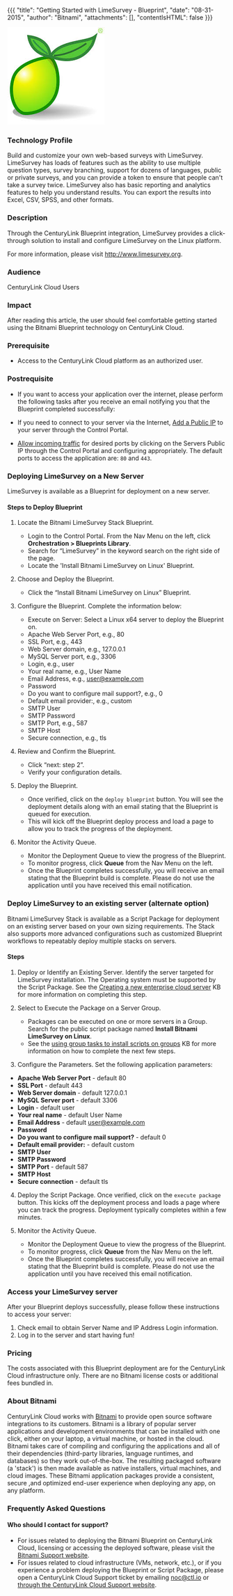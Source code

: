 {{{
  "title": "Getting Started with LimeSurvey - Blueprint",
  "date": "08-31-2015",
  "author": "Bitnami",
  "attachments": [],
  "contentIsHTML": false
}}}

![LimeSurvey Logo](../../images/limesurvery-logo.png)

### Technology Profile

Build and customize your own web-based surveys with LimeSurvey. LimeSurvey has loads of features such as the ability to use multiple question types, survey branching, support for dozens of languages, public or private surveys, and you can provide a token to ensure that people can't take a survey twice. LimeSurvey also has basic reporting and analytics features to help you understand results. You can export the results into Excel, CSV, SPSS, and other formats.

### Description

Through the CenturyLink Blueprint integration, LimeSurvey provides a click-through solution to install and configure LimeSurvey on the Linux platform.

For more information, please visit http://www.limesurvey.org.

### Audience
CenturyLink Cloud Users

### Impact
After reading this article, the user should feel comfortable getting started using the Bitnami Blueprint technology on CenturyLink Cloud.


### Prerequisite
* Access to the CenturyLink Cloud platform as an authorized user.

### Postrequisite

* If you want to access your application over the internet, please perform the following tasks after you receive an email notifying you that the Blueprint completed successfully:

* If you need to connect to your server via the Internet, [Add a Public IP](../../Network/how-to-add-public-ip-to-virtual-machine.md) to your server through the Control Portal.

* [Allow incoming traffic](../../Network/how-to-add-public-ip-to-virtual-machine.md) for desired ports by clicking on the Servers Public IP through the Control Portal and configuring appropriately. The default ports to access the application are: `80` and `443`.

### Deploying LimeSurvey on a New Server
LimeSurvey is available as a Blueprint for deployment on a new server.

#### Steps to Deploy Blueprint
1. Locate the Bitnami LimeSurvey Stack Blueprint.
   * Login to the Control Portal. From the Nav Menu on the left, click **Orchestration > Blueprints Library**.
   * Search for “LimeSurvey” in the keyword search on the right side of the page.
   * Locate the 'Install Bitnami LimeSurvey on Linux' Blueprint.

2. Choose and Deploy the Blueprint.
   * Click the “Install Bitnami LimeSurvey on Linux” Blueprint.

3. Configure the Blueprint.
Complete the information below:

   * Execute on Server: Select a Linux x64 server to deploy the Blueprint on.
   * Apache Web Server Port, e.g., 80
   * SSL Port, e.g., 443
   * Web Server domain, e.g., 127.0.0.1
   * MySQL Server port, e.g., 3306
   * Login, e.g., user
   * Your real name, e.g., User Name
   * Email Address, e.g., user@example.com
   * Password
   * Do you want to configure mail support?, e.g., 0
   * Default email provider:, e.g., custom
   * SMTP User
   * SMTP Password
   * SMTP Port, e.g., 587
   * SMTP Host
   * Secure connection, e.g., tls

4. Review and Confirm the Blueprint.
   * Click “next: step 2”.
   * Verify your configuration details.

5. Deploy the Blueprint.
   * Once verified, click on the `deploy blueprint` button. You will see the deployment details along with an email stating that the Blueprint is queued for execution.
   * This will kick off the Blueprint deploy process and load a page to allow you to track the progress of the deployment.

6. Monitor the Activity Queue.
   * Monitor the Deployment Queue to view the progress of the Blueprint.
   * To monitor progress, click **Queue** from the Nav Menu on the left.
   * Once the Blueprint completes successfully, you will receive an email stating that the Blueprint build is complete. Please do not use the application until you have received this email notification.

### Deploy LimeSurvey to an existing server (alternate option)
Bitnami LimeSurvey Stack is available as a Script Package for deployment on an existing server based on your own sizing requirements. The Stack also supports more advanced configurations such as customized Blueprint workflows to repeatably deploy multiple stacks on servers.

#### Steps
1. Deploy or Identify an Existing Server.
Identify the server targeted for LimeSurvey installation. The Operating system must be supported by the Script Package. See the [Creating a new enterprise cloud server](../../Servers/creating-a-new-enterprise-cloud-server.md) KB for more information on completing this step.

2. Select to Execute the Package on a Server Group.
   * Packages can be executed on one or more servers in a Group. Search for the public script package named **Install Bitnami LimeSurvey on Linux**.
   * See the [using group tasks to install scripts on groups](../../Servers/using-group-tasks-to-install-software-and-run-scripts-on-groups.md) KB for more information on how to complete the next few steps.

3. Configure the Parameters.
Set the following application parameters:

  * **Apache Web Server Port** - default 80
  * **SSL Port** - default 443
  * **Web Server domain** - default 127.0.0.1
  * **MySQL Server port** - default 3306
  * **Login** - default user
  * **Your real name** - default User Name
  * **Email Address** - default user@example.com
  * **Password**
  * **Do you want to configure mail support?** - default 0
  * **Default email provider:** - default custom
  * **SMTP User**
  * **SMTP Password**
  * **SMTP Port** - default 587
  * **SMTP Host**
  * **Secure connection** - default tls

4. Deploy the Script Package.
Once verified, click on the `execute package` button. This kicks off the deployment process and loads a page where you can track the progress. Deployment typically completes within a few minutes.

5. Monitor the Activity Queue.
   * Monitor the Deployment Queue to view the progress of the Blueprint.
   * To monitor progress, click **Queue** from the Nav Menu on the left.
   * Once the Blueprint completes successfully, you will receive an email stating that the Blueprint build is complete. Please do not use the application until you have received this email notification.

### Access your LimeSurvey server
After your Blueprint deploys successfully, please follow these instructions to access your server:

1. Check email to obtain Server Name and IP Address Login information.
2. Log in to the server and start having fun!

### Pricing
The costs associated with this Blueprint deployment are for the CenturyLink Cloud infrastructure only. There are no Bitnami license costs or additional fees bundled in.

### About Bitnami
CenturyLink Cloud works with [Bitnami](http://www.bitnami.com) to provide open source software integrations to its customers. Bitnami is a library of popular server applications and development environments that can be installed with one click, either on your laptop, a virtual machine, or hosted in the cloud. Bitnami takes care of compiling and configuring the applications and all of their dependencies (third-party libraries, language runtimes, and databases) so they work out-of-the-box. The resulting packaged software (a 'stack') is then made available as native installers, virtual machines, and cloud images. These Bitnami application packages provide a consistent, secure ,and optimized end-user experience when deploying any app, on any platform.

### Frequently Asked Questions

#### Who should I contact for support?
* For issues related to deploying the Bitnami Blueprint on CenturyLink Cloud, licensing or accessing the deployed software, please visit the [Bitnami Support website](http://www.bitnami.com/support).
* For issues related to cloud infrastructure (VMs, network, etc.), or if you experience a problem deploying the Blueprint or Script Package, please open a CenturyLink Cloud Support ticket by emailing [noc@ctl.io](mailto:noc@ctl.io) or [through the CenturyLink Cloud Support website](https://t3n.zendesk.com/tickets/new).
